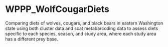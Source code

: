 # WPPP_WolfCougarDiets
Comparing diets of wolves, cougars, and black bears in eastern Washington state using both cluster data and scat metabarcoding data to assess diets specific to each species, season, and study area, where each study area has a different prey base.
